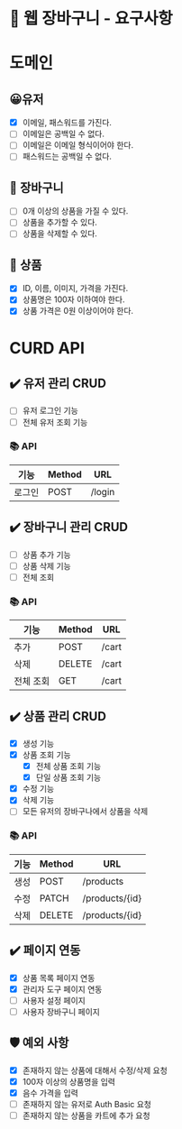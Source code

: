 # 📄 웹 장바구니 - 요구사항

# 도메인

## 😀유저

- [x] 이메일, 패스워드를 가진다.
- [ ] 이메일은 공백일 수 없다.
- [ ] 이메일은 이메일 형식이어야 한다.
- [ ] 패스워드는 공백일 수 없다.

## 🛒 장바구니

- [ ] 0개 이상의 상품을 가질 수 있다.
- [ ] 상품을 추가할 수 있다.
- [ ] 상품을 삭제할 수 있다.

## 🎁 상품

- [x]  ID, 이름, 이미지, 가격을 가진다.
- [x]  상품명은 100자 이하여야 한다.
- [x]  상품 가격은 0원 이상이어야 한다.

# CURD API

## ✔️ 유저 관리 CRUD

- [ ] 유저 로그인 기능
- [ ] 전체 유저 조회 기능

### 📚 API

| 기능  | Method | URL    |
|-----|--------|--------|
| 로그인 | POST   | /login |

## ✔️ 장바구니 관리 CRUD

- [ ] 상품 추가 기능
- [ ] 상품 삭제 기능
- [ ] 전체 조회

### 📚 API

| 기능    | Method | URL   |
|-------|--------|-------|
| 추가    | POST   | /cart |
| 삭제    | DELETE | /cart |
| 전체 조회 | GET    | /cart |

## ✔️ 상품 관리 CRUD

- [x]  생성 기능
- [x]  상품 조회 기능
    - [x] 전체 상품 조회 기능
    - [x] 단일 상품 조회 기능
- [x]  수정 기능
- [x]  삭제 기능
- [ ] 모든 유저의 장바구나에서 상품을 삭제

### 📚 API

| 기능 | Method | URL            |
|----|--------|----------------|
| 생성 | POST   | /products      |
| 수정 | PATCH  | /products/{id} |
| 삭제 | DELETE | /products/{id} |

## ✔️ 페이지 연동

- [x] 상품 목록 페이지 연동
- [x] 관리자 도구 페이지 연동
- [ ] 사용자 설정 페이지
- [ ] 사용자 장바구니 페이지

## 🛡️ 예외 사항

- [x] 존재하지 않는 상품에 대해서 수정/삭제 요청
- [x] 100자 이상의 상품명을 입력
- [x] 음수 가격을 입력
- [ ] 존재하지 않는 유저로 Auth Basic 요청
- [ ] 존재하지 않는 상품을 카트에 추가 요청
